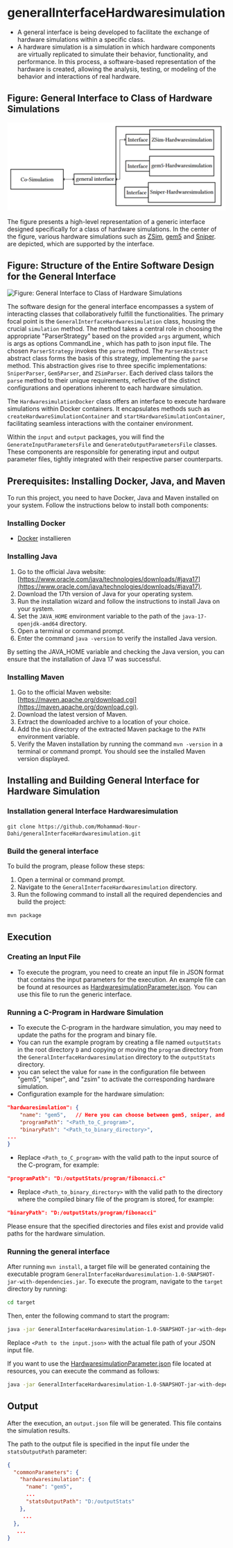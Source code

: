 # generalInterfaceHardwaresimulation
 - A general interface is being developed to facilitate the exchange of hardware simulations within a specific class.
 - A hardware simulation is a simulation in which hardware components are virtually replicated to simulate their behavior, functionality, and performance. In this process, a software-based representation of the hardware is created, allowing the analysis, testing, or modeling of the behavior and interactions of real hardware.








## Figure: General Interface to Class of Hardware Simulations
![Figure: General Interface to Class of Hardware Simulations](/images/GeneralInterfaceToClassOfHardwaresimulations.png)


The figure presents a high-level representation of a generic interface designed specifically for a class of hardware simulations. In the center of the figure, various hardware simulations such as [ZSim](https://github.com/dzhang50/zsim-plusplus), [gem5](https://github.com/gem5/gem5) and [Sniper](https://github.com/snipersim/snipersim). are depicted, which are supported by the interface.








## Figure: Structure of the Entire Software Design for the General Interface
![Figure: General Interface to Class of Hardware Simulations](/images/StrukturdesgesamtenSoftwareentwurfsfürdieallgemeineSchnittstelle.png)


The software design for the general interface encompasses a system of interacting classes that collaboratively fulfill the functionalities. The primary focal point is the `GeneralInterfaceHardwaresimulation` class, housing the crucial `simulation` method. The method takes a central role in choosing the appropriate "ParserStrategy" based on the provided `args` argument, which is args as options CommandLine , which has path to json input file. The chosen `ParserStrategy` invokes the `parse` method. The `ParserAbstract` abstract class forms the basis of this strategy, implementing the `parse` method. This abstraction gives rise to three specific implementations: `SniperParser`, `Gem5Parser`, and `ZSimParser`. Each derived class tailors the `parse` method to their unique requirements, reflective of the distinct configurations and operations inherent to each hardware simulation.

The `HardwaresimulationDocker` class offers an interface to execute hardware simulations within Docker containers. It encapsulates methods such as `createHardwareSimulationContainer` and `startHardwareSimulationContainer`, facilitating seamless interactions with the container environment.

Within the `input` and `output` packages, you will find the `GenerateInputParametersFile` and `GenerateOutputParametersFile` classes. These components are responsible for generating input and output parameter files, tightly integrated with their respective parser counterparts.






## Prerequisites: Installing Docker, Java, and Maven
To run this project, you need to have Docker, Java and Maven installed on your system. Follow the instructions below to install both components:


### Installing Docker
- [Docker](https://www.docker.com/get-started/) installieren


### Installing Java
1. Go to the official Java website: [https://www.oracle.com/java/technologies/downloads/#java17](https://www.oracle.com/java/technologies/downloads/#java17).
2. Download the 17th version of Java for your operating system.
3. Run the installation wizard and follow the instructions to install Java on your system.
4. Set the `JAVA_HOME` environment variable to the path of the `java-17-openjdk-amd64` directory.
5. Open a terminal or command prompt.
6. Enter the command `java -version` to verify the installed Java version. 

By setting the JAVA_HOME variable and checking the Java version, you can ensure that the installation of Java 17 was successful.

### Installing Maven
1. Go to the official Maven website: [https://maven.apache.org/download.cgi](https://maven.apache.org/download.cgi).
2. Download the latest version of Maven.
3. Extract the downloaded archive to a location of your choice.
4. Add the `bin` directory of the extracted Maven package to the `PATH` environment variable.
5. Verify the Maven installation by running the command `mvn -version` in a terminal or command prompt. You should see the installed Maven version displayed.





## Installing and Building General Interface for Hardware Simulation


### Installation general Interface Hardwaresimulation

```
git clone https://github.com/Mohammad-Nour-Dahi/generalInterfaceHardwaresimulation.git 
```

### Build the general interface
To build the program, please follow these steps:

1. Open a terminal or command prompt.
2. Navigate to the `GeneralInterfaceHardwaresimulation` directory.
3. Run the following command to install all the required dependencies and build the project:
```bash
mvn package
```


## Execution

### Creating an Input File
 
- To execute the program, you need to create an input file in JSON format that contains the input parameters for the execution. An example file can be found at resources as [HardwaresimulationParameter.json](/resources/HardwaresimulationParameter.json). You can use this file to run the generic interface.

### Running a C-Program in Hardware Simulation

- To execute the C-program in the hardware simulation, you may need to update the paths for the program and binary file. 
- You can run the example program by creating a file named `outputStats` in the root directory `D` and copying or moving the `program` directory from the `GeneralInterfaceHardwaresimulation` directory to the `outputStats` directory.
- you can select the value for `name` in the configuration file between "gem5", "sniper", and "zsim" to activate the corresponding hardware simulation.
- Configuration example for the hardware simulation:

```json
"hardwaresimulation": {
    "name": "gem5",   // Here you can choose between gem5, sniper, and zsim
    "programPath": "<Path_to_C_program>",
    "binaryPath": "<Path_to_binary_directory>",
...
}
```

- Replace `<Path_to_C_program>` with the valid path to the input source of the C-program, for example:

```json
"programPath": "D:/outputStats/program/fibonacci.c"
```

- Replace `<Path_to_binary_directory>` with the valid path to the directory where the compiled binary file of the program is stored, for example:

```json
"binaryPath": "D:/outputStats/program/fibonacci"
```

Please ensure that the specified directories and files exist and provide valid paths for the hardware simulation.


### Running the general interface

After running `mvn install`, a target file will be generated containing the executable program `GeneralInterfaceHardwaresimulation-1.0-SNAPSHOT-jar-with-dependencies.jar`. To execute the program, navigate to the `target` directory by running:

```bash
cd target
```

Then, enter the following command to start the program:

```bash
java -jar GeneralInterfaceHardwaresimulation-1.0-SNAPSHOT-jar-with-dependencies.jar -jsonFile <Path to the input.json>
```

Replace `<Path to the input.json>` with the actual file path of your JSON input file.

If you want to use the [HardwaresimulationParameter.json](resources/HardwaresimulationParameter.json) file located at resources, you can execute the command as follows:

```bash 
java -jar GeneralInterfaceHardwaresimulation-1.0-SNAPSHOT-jar-with-dependencies.jar -jsonFile ../resources/HardwaresimulationParameter.json
```


 ## Output

After the execution, an `output.json` file will be generated. This file contains the simulation results.

The path to the output file is specified in the input file under the `statsOutputPath` parameter:

```json
{
  "commonParameters": {
    "hardwaresimulation": {
      "name": "gem5",
      ...
      "statsOutputPath": "D:/outputStats"
    },
     ...
  },
   ...
}
